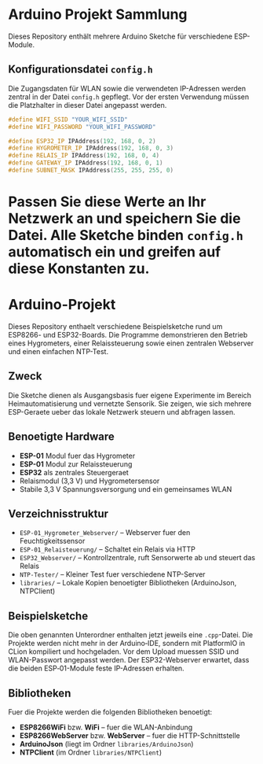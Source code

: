 # Arduino Projekt Sammlung

Dieses Repository enthält mehrere Arduino Sketche für verschiedene ESP-Module.

## Konfigurationsdatei `config.h`

Die Zugangsdaten für WLAN sowie die verwendeten IP-Adressen werden zentral in
der Datei `config.h` gepflegt. Vor der ersten Verwendung müssen die Platzhalter
in dieser Datei angepasst werden.

```cpp
#define WIFI_SSID "YOUR_WIFI_SSID"
#define WIFI_PASSWORD "YOUR_WIFI_PASSWORD"

#define ESP32_IP IPAddress(192, 168, 0, 2)
#define HYGROMETER_IP IPAddress(192, 168, 0, 3)
#define RELAIS_IP IPAddress(192, 168, 0, 4)
#define GATEWAY_IP IPAddress(192, 168, 0, 1)
#define SUBNET_MASK IPAddress(255, 255, 255, 0)
```

Passen Sie diese Werte an Ihr Netzwerk an und speichern Sie die Datei. Alle
Sketche binden `config.h` automatisch ein und greifen auf diese Konstanten zu.
=======
# Arduino-Projekt

Dieses Repository enthaelt verschiedene Beispielsketche rund um ESP8266- und ESP32-Boards. Die Programme demonstrieren den Betrieb eines Hygrometers, einer Relaissteuerung sowie einen zentralen Webserver und einen einfachen NTP-Test.

## Zweck
Die Sketche dienen als Ausgangsbasis fuer eigene Experimente im Bereich Heimautomatisierung und vernetzte Sensorik. Sie zeigen, wie sich mehrere ESP-Geraete ueber das lokale Netzwerk steuern und abfragen lassen.

## Benoetigte Hardware
- **ESP-01** Modul fuer das Hygrometer
- **ESP-01** Modul zur Relaissteuerung
- **ESP32** als zentrales Steuergeraet
- Relaismodul (3,3&nbsp;V) und Hygrometersensor
- Stabile 3,3&nbsp;V Spannungsversorgung und ein gemeinsames WLAN

## Verzeichnisstruktur
- `ESP-01_Hygrometer_Webserver/` – Webserver fuer den Feuchtigkeitssensor
- `ESP-01_Relaisteuerung/` – Schaltet ein Relais via HTTP
- `ESP32_Webserver/` – Kontrollzentrale, ruft Sensorwerte ab und steuert das Relais
- `NTP-Tester/` – Kleiner Test fuer verschiedene NTP-Server
- `libraries/` – Lokale Kopien benoetigter Bibliotheken (ArduinoJson, NTPClient)

## Beispielsketche
Die oben genannten Unterordner enthalten jetzt jeweils eine `.cpp`-Datei. Die Projekte werden nicht mehr in der Arduino‑IDE, sondern mit PlatformIO in CLion kompiliert und hochgeladen. Vor dem Upload muessen SSID und WLAN-Passwort angepasst werden. Der ESP32-Webserver erwartet, dass die beiden ESP‑01-Module feste IP-Adressen erhalten.

## Bibliotheken
Fuer die Projekte werden die folgenden Bibliotheken benoetigt:
- **ESP8266WiFi** bzw. **WiFi** – fuer die WLAN-Anbindung
- **ESP8266WebServer** bzw. **WebServer** – fuer die HTTP-Schnittstelle
- **ArduinoJson** (liegt im Ordner `libraries/ArduinoJson`)
- **NTPClient** (im Ordner `libraries/NTPClient`)
